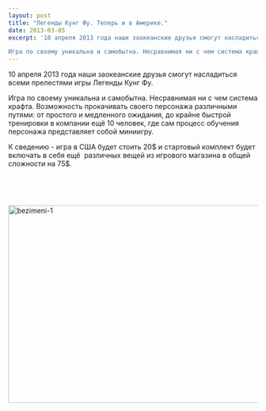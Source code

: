 ```yaml
---
layout: post
title: "Легенды Кунг Фу. Теперь и в Америке."
date: 2013-03-05
excerpt: '10 апреля 2013 года наши заокеанские друзья смогут насладиться всеми прелестями игры Легенды Кунг Фу.

Игра по своему уникальна и самобытна. Несравнимая ни с чем система крафта....'
---
```


10 апреля 2013 года наши заокеанские друзья смогут насладиться всеми прелестями игры Легенды Кунг Фу.

Игра по своему уникальна и самобытна. Несравнимая ни с чем система крафта. Возможность прокачивать своего персонажа различными путями: от простого и медленного ожидания, до крайне быстрой тренировки в компании ещё 10 человек, где сам процесс обучения персонажа представляет собой миниигру.

К сведению - игра в США будет стоить 20$ и стартовый комплект будет включать в себя ещё  различных вещей из игрового магазина в общей сложности на 75$.

&nbsp;

&nbsp;

<a href="http://gamersoul.ru/wp-content/uploads/2013/01/bezimeni-1.jpg"><img class="wp-image-992 aligncenter" alt="bezimeni-1" src="http://gamersoul.ru/wp-content/uploads/2013/01/bezimeni-1.jpg" width="640" height="400" /></a>
